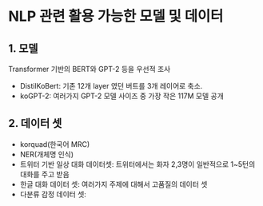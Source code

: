 # NLP 관련 활용 가능한 모델 및 데이터
## 1. 모델
Transformer 기반의 BERT와 GPT-2 등을 우선적 조사 
  - DistilKoBert: 기존 12개 layer 였던 버트를 3개 레이어로 축소. 
  - koGPT-2: 여러가지 GPT-2 모델 사이즈 중 가장 작은 117M 모델 공개 

## 2. 데이터 셋
  - korquad(한국어 MRC)
  - NER(개체명 인식)
  - 트위터 기반 일상 대화 데이터셋: 트위터에서는 화자 2,3명이 일반적으로 1~5턴의 대화를 주고 받음
  - 한글 대화 데이터 셋: 여러가지 주제에 대해서 고품질의 데이터 셋
  - 다분류 감정 데이터 셋: 